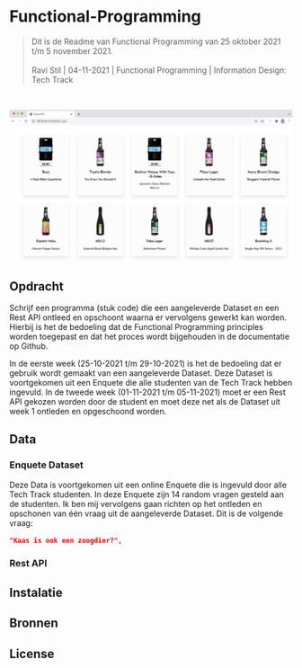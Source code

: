 # Functional-Programming
> Dit is de Readme van Functional Programming van 25 oktober 2021 t/m 5 november 2021. <br/><br/>
> Ravi Stil   |   04-11-2021   |   Functional Programming   |   Information Design: Tech Track

<br/>

![Intro Image](https://github.com/stilravi/Functional-Programming/blob/main/_wiki/00-overview.png)

## Opdracht
Schrijf een programma (stuk code) die een aangeleverde Dataset en een Rest API ontleed en opschoont waarna er vervolgens
gewerkt kan worden. Hierbij is het de bedoeling dat de Functional Programming principles worden toegepast en dat het proces
wordt bijgehouden in de documentatie op Github.

In de eerste week (25-10-2021 t/m 29-10-2021) is het de bedoeling dat er gebruik wordt gemaakt van een aangeleverde Dataset.
Deze Dataset is voortgekomen uit een Enquete die alle studenten van de Tech Track hebben ingevuld. In de tweede week 
(01-11-2021 t/m 05-11-2021) moet er een Rest API gekozen worden door de student en moet deze net als de Dataset uit week 1 ontleden en opgeschoond worden.

## Data

### Enquete Dataset
Deze Data is voortgekomen uit een online Enquete die is ingevuld door alle Tech Track studenten. In deze Enquete zijn 14 random 
vragen gesteld aan de studenten. Ik ben mij vervolgens gaan richten op het ontleden en opschonen van één vraag uit de aangeleverde Dataset. Dit is de volgende vraag:
```json
"Kaas is ook een zoogdier?",
```

### Rest API

## Instalatie

## Bronnen

## License